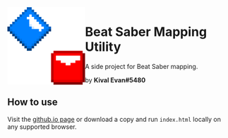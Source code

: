 <img align="left" src="https://github.com/KivalEvan/BeatSaber-MapCheck/blob/main/public/img/icon-large.png" height="176" width="176">

# Beat Saber Mapping Utility

A side project for Beat Saber mapping.

by **Kival Evan#5480**

## How to use

Visit the [github.io page](https://kivalevan.github.io/BeatSaber-MappingUtility/) or download a copy and run `index.html` locally on any supported browser.
